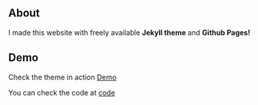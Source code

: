 ## About

I made this website with freely available **Jekyll theme** and **Github Pages!**

## Demo

Check the theme in action [Demo](https://linusaltacc.github.io/Website/)

You can check the code at [code](https://github.com/linusaltacc/Website)
